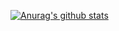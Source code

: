 [![Anurag's github stats](https://github-readme-stats.vercel.app/api?username=kimisme9386&theme=nord)](https://github.com/anuraghazra/github-readme-stats)
